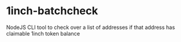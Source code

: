 # 1inch-batchcheck
NodeJS CLI tool to check over a list of addresses if that address has claimable 1inch token balance
